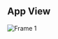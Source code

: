 ## App View

![Frame 1](https://user-images.githubusercontent.com/86448257/176611419-f2f4138b-bb7c-4697-9e34-f74d7d8109b8.png)

